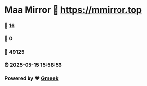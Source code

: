 # Maa Mirror :link: https://mmirror.top 
### :page_facing_up: [16](https://mmirror.top/tag.html) 
### :speech_balloon: 0 
### :hibiscus: 49125 
### :alarm_clock: 2025-05-15 15:58:56 
### Powered by :heart: [Gmeek](https://github.com/Meekdai/Gmeek)
